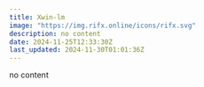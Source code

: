 ```yaml
---
title: Xwin-lm
image: "https://img.rifx.online/icons/rifx.svg"
description: no content
date: 2024-11-25T12:33:30Z
last_updated: 2024-11-30T01:01:36Z
---
```


no content

